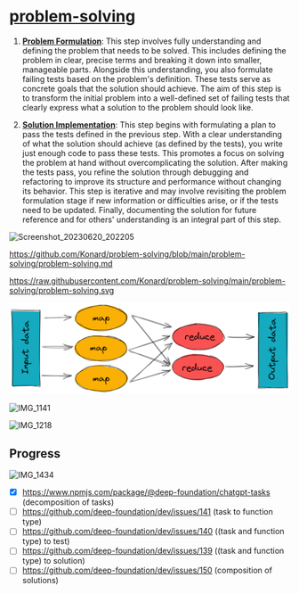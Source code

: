 # [problem-solving](https://github.com/Konard/problem-solving/blob/main/problem-solving/problem-solving.md)

1. [**Problem Formulation**](https://github.com/Konard/problem-solving/blob/main/problem-solving/problem-formulation/problem-formulation.md): This step involves fully understanding and defining the problem that needs to be solved. This includes defining the problem in clear, precise terms and breaking it down into smaller, manageable parts. Alongside this understanding, you also formulate failing tests based on the problem's definition. These tests serve as concrete goals that the solution should achieve. The aim of this step is to transform the initial problem into a well-defined set of failing tests that clearly express what a solution to the problem should look like.

2. [**Solution Implementation**](https://github.com/Konard/problem-solving/blob/main/problem-solving/solution-implementation/solution-implementation.md): This step begins with formulating a plan to pass the tests defined in the previous step. With a clear understanding of what the solution should achieve (as defined by the tests), you write just enough code to pass these tests. This promotes a focus on solving the problem at hand without overcomplicating the solution. After making the tests pass, you refine the solution through debugging and refactoring to improve its structure and performance without changing its behavior. This step is iterative and may involve revisiting the problem formulation stage if new information or difficulties arise, or if the tests need to be updated. Finally, documenting the solution for future reference and for others' understanding is an integral part of this step.

![Screenshot_20230620_202205](https://github.com/Konard/problem-solving/assets/1431904/662d8534-939b-4dd1-927b-4e7b1a6a6787)

https://github.com/Konard/problem-solving/blob/main/problem-solving/problem-solving.md

https://raw.githubusercontent.com/Konard/problem-solving/main/problem-solving/problem-solving.svg

![Map Reduce](https://raw.githubusercontent.com/Konard/problem-solving/main/mapReduce.png)

![IMG_1141](https://github.com/Konard/problem-solving/assets/1431904/c4040e82-524e-4f25-8ca0-f73cc4761b6e)

![IMG_1218](https://github.com/Konard/problem-solving/assets/1431904/40f4d34d-1866-4103-983d-4239abcd0c2d)

## Progress

![IMG_1434](https://github.com/Konard/problem-solving/assets/1431904/64600409-c84a-4a83-a1d7-897066bacff4)

- [x] https://www.npmjs.com/package/@deep-foundation/chatgpt-tasks (decomposition of tasks)
- [ ] https://github.com/deep-foundation/dev/issues/141 (task to function type) 
- [ ] https://github.com/deep-foundation/dev/issues/140 ((task and function type) to test)
- [ ] https://github.com/deep-foundation/dev/issues/139 ((task and function type) to solution)
- [ ] https://github.com/deep-foundation/dev/issues/150 (composition of solutions)
